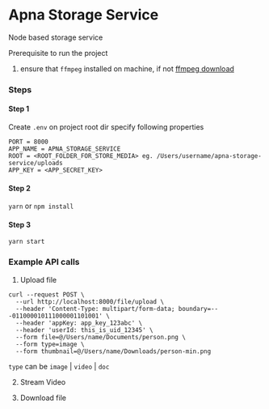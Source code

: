 # Apna Storage Service
Node based storage service

Prerequisite to run the project
1. ensure that `ffmpeg` installed on machine, if not [ffmpeg download](https://ffmpeg.org/download.html)

### Steps

#### Step 1

Create `.env` on project root dir
specify following properties 
```
PORT = 8000
APP_NAME = APNA_STORAGE_SERVICE
ROOT = <ROOT_FOLDER_FOR_STORE_MEDIA> eg. /Users/username/apna-storage-service/uploads
APP_KEY = <APP_SECRET_KEY>
```

#### Step 2

`yarn` or `npm install`

#### Step 3

`yarn start`


### Example API calls

1. Upload file

```
curl --request POST \
  --url http://localhost:8000/file/upload \
  --header 'Content-Type: multipart/form-data; boundary=---011000010111000001101001' \
  --header 'appKey: app_key_123abc' \
  --header 'userId: this_is_uid_12345' \
  --form file=@/Users/name/Documents/person.png \
  --form type=image \
  --form thumbnail=@/Users/name/Downloads/person-min.png
```

`type` can be `image` | `video` | `doc`

2. Stream Video

3. Download file

